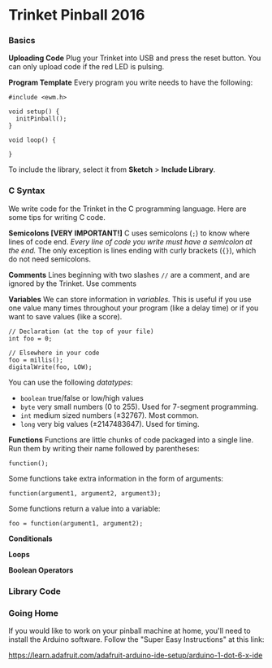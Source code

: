 # Trinket Pinball 2016

### Basics
**Uploading Code** Plug your Trinket into USB and press the reset button. You can only upload code if the red LED is pulsing.

**Program Template** Every program you write needs to have the following:

    #include <ewm.h>

    void setup() {
      initPinball();
    }

    void loop() {

    }

To include the library, select it from **Sketch** > **Include Library**.

### C Syntax
We write code for the Trinket in the C programming language. Here are some tips for writing C code.

**Semicolons [VERY IMPORTANT!]** C uses semicolons (`;`) to know where lines of code end. *Every line of code you write must have a semicolon at the end.* The only exception is lines ending with curly brackets (`{}`), which do not need semicolons.

**Comments** Lines beginning with two slashes `//` are a comment, and are ignored by the Trinket. Use comments

**Variables** We can store information in *variables.* This is useful if you use one value many times throughout your program (like a delay time) or if you want to save values (like a score).

    // Declaration (at the top of your file)
    int foo = 0;

    // Elsewhere in your code
    foo = millis();
    digitalWrite(foo, LOW);

You can use the following *datatypes*:
  + `boolean` true/false or low/high values
  + `byte` very small numbers (0 to 255). Used for 7-segment programming.
  + `int` medium sized numbers (±32767). Most common.
  + `long` very big values (±2147483647). Used for timing.

**Functions** Functions are little chunks of code packaged into a single line. Run them by writing their name followed by parentheses:

    function();

Some functions take extra information in the form of arguments:

    function(argument1, argument2, argument3);

Some functions return a value into a variable:

    foo = function(argument1, argument2);


**Conditionals**

**Loops**

**Boolean Operators**

### Library Code


### Going Home
If you would like to work on your pinball machine at home, you'll need to install the Arduino software. Follow the "Super Easy Instructions" at this link:

https://learn.adafruit.com/adafruit-arduino-ide-setup/arduino-1-dot-6-x-ide
